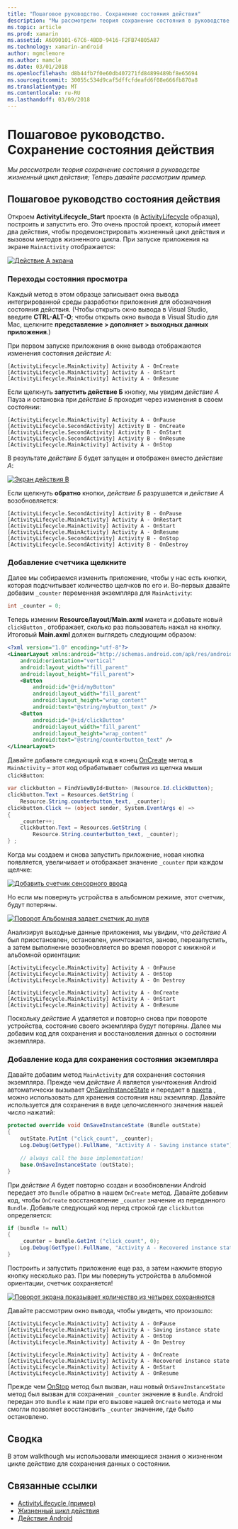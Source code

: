 ```yaml
---
title: "Пошаговое руководство. Сохранение состояния действия"
description: "Мы рассмотрели теория сохранение состояния в руководстве жизненный цикл действия; Теперь давайте рассмотрим пример."
ms.topic: article
ms.prod: xamarin
ms.assetid: A6090101-67C6-4BDD-9416-F2FB74805A87
ms.technology: xamarin-android
author: mgmclemore
ms.author: mamcle
ms.date: 03/01/2018
ms.openlocfilehash: d8b44fb7f0e60db407271fd84899489bf8e65694
ms.sourcegitcommit: 30055c534d9caf5dffcfdeafd6f08e666fb870a8
ms.translationtype: MT
ms.contentlocale: ru-RU
ms.lasthandoff: 03/09/2018
---
```

# <a name="walkthrough---saving-the-activity-state"></a>Пошаговое руководство. Сохранение состояния действия

_Мы рассмотрели теория сохранение состояния в руководстве жизненный цикл действия; Теперь давайте рассмотрим пример._

## <a name="activity-state-walkthrough"></a>Пошаговое руководство состояния действия

Откроем **ActivityLifecycle_Start** проекта (в [ActivityLifecycle](https://developer.xamarin.com/samples/monodroid/ActivityLifecycle) образца), построить и запустить его. Это очень простой проект, который имеет два действия, чтобы продемонстрировать жизненный цикл действия и вызовом методов жизненного цикла. При запуске приложения на экране `MainActivity` отображается: 

[![Действие А экрана](saving-state-images/01-activity-a-sml.png)](saving-state-images/01-activity-a.png#lightbox)

### <a name="viewing-state-transitions"></a>Переходы состояния просмотра

Каждый метод в этом образце записывает окна вывода интегрированной среды разработки приложения для обозначения состояния действия. (Чтобы открыть окно вывода в Visual Studio, введите **CTRL-ALT-O**; чтобы открыть окно вывода в Visual Studio для Mac, щелкните **представление > дополняет > выходных данных приложения**.)

При первом запуске приложения в окне вывода отображаются изменения состояния *действие А*: 

```shell
[ActivityLifecycle.MainActivity] Activity A - OnCreate
[ActivityLifecycle.MainActivity] Activity A - OnStart
[ActivityLifecycle.MainActivity] Activity A - OnResume
```

Если щелкнуть **запустить действие Б** кнопку, мы увидим *действие А* Пауза и остановка при *действие Б* проходит через изменения в своем состоянии: 

```shell
[ActivityLifecycle.MainActivity] Activity A - OnPause
[ActivityLifecycle.SecondActivity] Activity B - OnCreate
[ActivityLifecycle.SecondActivity] Activity B - OnStart
[ActivityLifecycle.SecondActivity] Activity B - OnResume
[ActivityLifecycle.MainActivity] Activity A - OnStop
```

В результате *действие Б* будет запущен и отображен вместо *действие А*: 

[![Экран действия B](saving-state-images/02-activity-b-sml.png)](saving-state-images/02-activity-b.png#lightbox)

Если щелкнуть **обратно** кнопки, *действие Б* разрушается и *действие А* возобновляется: 

```shell
[ActivityLifecycle.SecondActivity] Activity B - OnPause
[ActivityLifecycle.MainActivity] Activity A - OnRestart
[ActivityLifecycle.MainActivity] Activity A - OnStart
[ActivityLifecycle.MainActivity] Activity A - OnResume
[ActivityLifecycle.SecondActivity] Activity B - OnStop
[ActivityLifecycle.SecondActivity] Activity B - OnDestroy
```
### <a name="adding-a-click-counter"></a>Добавление счетчика щелкните

Далее мы собираемся изменить приложение, чтобы у нас есть кнопки, которая подсчитывает количество щелчков по его и. Во-первых давайте добавим `_counter` переменная экземпляра для `MainActivity`:

```csharp
int _counter = 0;
```

Теперь изменим **Resource/layout/Main.axml** макета и добавьте новый `clickButton` , отображает, сколько раз пользователь нажал на кнопку. Итоговый **Main.axml** должен выглядеть следующим образом: 

```xml
<?xml version="1.0" encoding="utf-8"?>
<LinearLayout xmlns:android="http://schemas.android.com/apk/res/android"
    android:orientation="vertical"
    android:layout_width="fill_parent"
    android:layout_height="fill_parent">
    <Button
        android:id="@+id/myButton"
        android:layout_width="fill_parent"
        android:layout_height="wrap_content"
        android:text="@string/mybutton_text" />
    <Button
        android:id="@+id/clickButton"
        android:layout_width="fill_parent"
        android:layout_height="wrap_content"
        android:text="@string/counterbutton_text" />
</LinearLayout>
```

Давайте добавьте следующий код в конец [OnCreate](https://developer.xamarin.com/api/member/Android.App.Activity.OnCreate/p/Android.OS.Bundle/) метод в `MainActivity` &ndash; этот код обрабатывает события из щелчка мыши `clickButton`:

```csharp
var clickbutton = FindViewById<Button> (Resource.Id.clickButton);
clickbutton.Text = Resources.GetString (
    Resource.String.counterbutton_text, _counter);
clickbutton.Click += (object sender, System.EventArgs e) =>
{
    _counter++;
    clickbutton.Text = Resources.GetString (
        Resource.String.counterbutton_text, _counter);
} ;
```

Когда мы создаем и снова запустить приложение, новая кнопка появляется, увеличивает и отображает значение `_counter` при каждом щелчке:

[![Добавить счетчик сенсорного ввода](saving-state-images/03-touched-sml.png)](saving-state-images/03-touched.png#lightbox)

Но если мы повернуть устройства в альбомном режиме, этот счетчик, будут потеряны.

[![Поворот Альбомная задает счетчик до нуля](saving-state-images/05-rotate-nosave-sml.png)](saving-state-images/05-rotate-nosave.png#lightbox)

Анализируя выходные данные приложения, мы увидим, что *действие А* был приостановлен, остановлен, уничтожается, заново, перезапустить, а затем выполнение возобновляется во время поворот с книжной и альбомной ориентации: 

```shell
[ActivityLifecycle.MainActivity] Activity A - OnPause
[ActivityLifecycle.MainActivity] Activity A - OnStop
[ActivityLifecycle.MainActivity] Activity A - On Destroy

[ActivityLifecycle.MainActivity] Activity A - OnCreate
[ActivityLifecycle.MainActivity] Activity A - OnStart
[ActivityLifecycle.MainActivity] Activity A - OnResume
```

Поскольку *действие А* удаляется и повторно снова при повороте устройства, состояние своего экземпляра будут потеряны. Далее мы добавим код для сохранения и восстановления данных о состоянии экземпляра.

### <a name="adding-code-to-preserve-instance-state"></a>Добавление кода для сохранения состояния экземпляра

Давайте добавим метод `MainActivity` для сохранения состояния экземпляра. Прежде чем *действие А* является уничтожения Android автоматически вызывает [OnSaveInstanceState](https://developer.xamarin.com/api/member/Android.App.Activity.OnSaveInstanceState/p/Android.OS.Bundle/) и передает в [пакета](https://developer.xamarin.com/api/type/Android.OS.Bundle/) , можно использовать для хранения состояния наш экземпляр. Давайте используется для сохранения в виде целочисленного значения нашей число нажатий:

```csharp
protected override void OnSaveInstanceState (Bundle outState)
{
    outState.PutInt ("click_count", _counter);
    Log.Debug(GetType().FullName, "Activity A - Saving instance state");

    // always call the base implementation!
    base.OnSaveInstanceState (outState);    
}
```

При *действие А* будет повторно создан и возобновлении Android передает это `Bundle` обратно в нашем `OnCreate` метод. Давайте добавим код, чтобы `OnCreate` восстановление `_counter` значение из переданного `Bundle`. Добавьте следующий код перед строкой где `clickbutton` определяется: 

```csharp
if (bundle != null)
{
    _counter = bundle.GetInt ("click_count", 0);
    Log.Debug(GetType().FullName, "Activity A - Recovered instance state");
}
```

Построить и запустить приложение еще раз, а затем нажмите вторую кнопку несколько раз. При мы повернуть устройства в альбомной ориентации, счетчик сохраняется!

[![Поворот экрана показывает количество из четырех сохраняются](saving-state-images/06-rotate-save-sml.png)](saving-state-images/06-rotate-save.png#lightbox)


Давайте рассмотрим окно вывода, чтобы увидеть, что произошло:
    
```shell
[ActivityLifecycle.MainActivity] Activity A - OnPause
[ActivityLifecycle.MainActivity] Activity A - Saving instance state
[ActivityLifecycle.MainActivity] Activity A - OnStop
[ActivityLifecycle.MainActivity] Activity A - On Destroy

[ActivityLifecycle.MainActivity] Activity A - OnCreate
[ActivityLifecycle.MainActivity] Activity A - Recovered instance state
[ActivityLifecycle.MainActivity] Activity A - OnStart
[ActivityLifecycle.MainActivity] Activity A - OnResume
``` 

Прежде чем [OnStop](https://developer.xamarin.com/api/member/Android.App.Activity.OnStop/) метод был вызван, наш новый `OnSaveInstanceState` метод был вызван для сохранения `_counter` значение в `Bundle`. Android передан это `Bundle` к нам при его вызове нашей `OnCreate` метода и мы смогли позволяет восстановить `_counter` значение, где было остановлено.


## <a name="summary"></a>Сводка

В этом walkthough мы использовали имеющиеся знания о жизненном цикле действие для сохранения данных о состоянии. 



## <a name="related-links"></a>Связанные ссылки

- [ActivityLifecycle (пример)](https://developer.xamarin.com/samples/monodroid/ActivityLifecycle)
- [Жизненный цикл действия](~/android/app-fundamentals/activity-lifecycle/index.md)
- [Действие Android](https://developer.xamarin.com/api/type/Android.App.Activity/)
